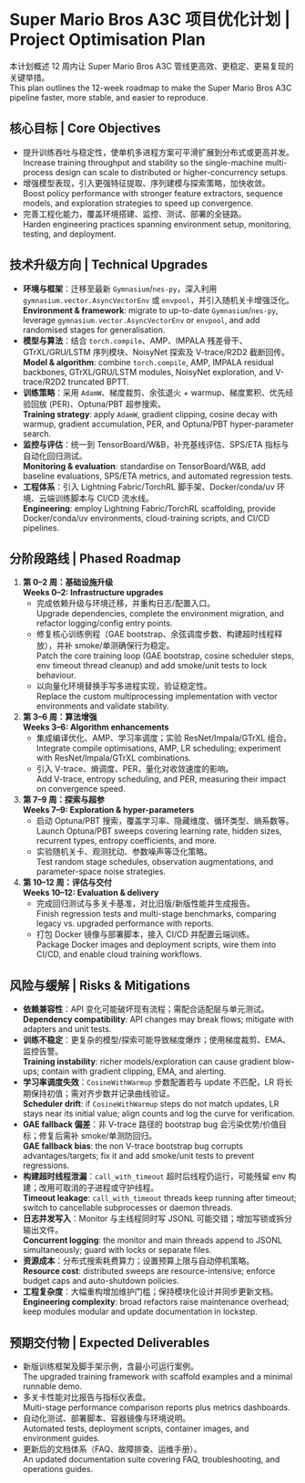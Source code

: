 # Super Mario Bros A3C 项目优化计划 | Project Optimisation Plan

本计划概述 12 周内让 Super Mario Bros A3C 管线更高效、更稳定、更易复现的关键举措。<br>This plan outlines the 12-week roadmap to make the Super Mario Bros A3C pipeline faster, more stable, and easier to reproduce.

## 核心目标 | Core Objectives
- 提升训练吞吐与稳定性，使单机多进程方案可平滑扩展到分布式或更高并发。<br>Increase training throughput and stability so the single-machine multi-process design can scale to distributed or higher-concurrency setups.
- 增强模型表现，引入更强特征提取、序列建模与探索策略，加快收敛。<br>Boost policy performance with stronger feature extractors, sequence models, and exploration strategies to speed up convergence.
- 完善工程化能力，覆盖环境搭建、监控、测试、部署的全链路。<br>Harden engineering practices spanning environment setup, monitoring, testing, and deployment.

## 技术升级方向 | Technical Upgrades
- **环境与框架**：迁移至最新 `Gymnasium`/`nes-py`，深入利用 `gymnasium.vector.AsyncVectorEnv` 或 `envpool`，并引入随机关卡增强泛化。<br>**Environment & framework**: migrate to up-to-date `Gymnasium`/`nes-py`, leverage `gymnasium.vector.AsyncVectorEnv` or `envpool`, and add randomised stages for generalisation.
- **模型与算法**：结合 `torch.compile`、AMP、IMPALA 残差骨干、GTrXL/GRU/LSTM 序列模块、NoisyNet 探索及 V-trace/R2D2 截断回传。<br>**Model & algorithm**: combine `torch.compile`, AMP, IMPALA residual backbones, GTrXL/GRU/LSTM modules, NoisyNet exploration, and V-trace/R2D2 truncated BPTT.
- **训练策略**：采用 `AdamW`、梯度裁剪、余弦退火 + warmup、梯度累积、优先经验回放 (PER)、Optuna/PBT 超参搜索。<br>**Training strategy**: apply `AdamW`, gradient clipping, cosine decay with warmup, gradient accumulation, PER, and Optuna/PBT hyper-parameter search.
- **监控与评估**：统一到 TensorBoard/W&B，补充基线评估、SPS/ETA 指标与自动化回归测试。<br>**Monitoring & evaluation**: standardise on TensorBoard/W&B, add baseline evaluations, SPS/ETA metrics, and automated regression tests.
- **工程体系**：引入 Lightning Fabric/TorchRL 脚手架、Docker/conda/uv 环境、云端训练脚本与 CI/CD 流水线。<br>**Engineering**: employ Lightning Fabric/TorchRL scaffolding, provide Docker/conda/uv environments, cloud-training scripts, and CI/CD pipelines.

## 分阶段路线 | Phased Roadmap
1. **第 0–2 周：基础设施升级**<br>**Weeks 0–2: Infrastructure upgrades**
   - 完成依赖升级与环境迁移，并重构日志/配置入口。<br>   Upgrade dependencies, complete the environment migration, and refactor logging/config entry points.
   - 修复核心训练例程（GAE bootstrap、余弦调度步数、构建超时线程释放），并补 smoke/单测确保行为稳定。<br>   Patch the core training loop (GAE bootstrap, cosine scheduler steps, env timeout thread cleanup) and add smoke/unit tests to lock behaviour.
   - 以向量化环境替换手写多进程实现，验证稳定性。<br>   Replace the custom multiprocessing implementation with vector environments and validate stability.
2. **第 3–6 周：算法增强**<br>**Weeks 3–6: Algorithm enhancements**
   - 集成编译优化、AMP、学习率调度；实验 ResNet/Impala/GTrXL 组合。<br>   Integrate compile optimisations, AMP, LR scheduling; experiment with ResNet/Impala/GTrXL combinations.
   - 引入 V-trace、熵调度、PER，量化对收敛速度的影响。<br>   Add V-trace, entropy scheduling, and PER, measuring their impact on convergence speed.
3. **第 7–9 周：探索与超参**<br>**Weeks 7–9: Exploration & hyper-parameters**
   - 启动 Optuna/PBT 搜索，覆盖学习率、隐藏维度、循环类型、熵系数等。<br>   Launch Optuna/PBT sweeps covering learning rate, hidden sizes, recurrent types, entropy coefficients, and more.
   - 实验随机关卡、观测扰动、参数噪声等泛化策略。<br>   Test random stage schedules, observation augmentations, and parameter-space noise strategies.
4. **第 10–12 周：评估与交付**<br>**Weeks 10–12: Evaluation & delivery**
   - 完成回归测试与多关卡基准，对比旧版/新版性能并生成报告。<br>   Finish regression tests and multi-stage benchmarks, comparing legacy vs. upgraded performance with reports.
   - 打包 Docker 镜像与部署脚本，接入 CI/CD 并配置云端训练。<br>   Package Docker images and deployment scripts, wire them into CI/CD, and enable cloud training workflows.

## 风险与缓解 | Risks & Mitigations
- **依赖兼容性**：API 变化可能破坏现有流程；需配合适配层与单元测试。<br>**Dependency compatibility**: API changes may break flows; mitigate with adapters and unit tests.
- **训练不稳定**：更复杂的模型/探索可能导致梯度爆炸；使用梯度裁剪、EMA、监控告警。<br>**Training instability**: richer models/exploration can cause gradient blow-ups; contain with gradient clipping, EMA, and alerting.
- **学习率调度失效**：`CosineWithWarmup` 步数配置若与 update 不匹配，LR 将长期保持初值；需对齐步数并记录曲线验证。<br>**Scheduler drift**: if `CosineWithWarmup` steps do not match updates, LR stays near its initial value; align counts and log the curve for verification.
- **GAE fallback 偏差**：非 V-trace 路径的 bootstrap bug 会污染优势/价值目标；修复后需补 smoke/单测防回归。<br>**GAE fallback bias**: the non V-trace bootstrap bug corrupts advantages/targets; fix it and add smoke/unit tests to prevent regressions.
- **构建超时线程泄漏**：`call_with_timeout` 超时后线程仍运行，可能残留 env 构建；改用可取消的子进程或守护线程。<br>**Timeout leakage**: `call_with_timeout` threads keep running after timeout; switch to cancellable subprocesses or daemon threads.
- **日志并发写入**：Monitor 与主线程同时写 JSONL 可能交错；增加写锁或拆分输出文件。<br>**Concurrent logging**: the monitor and main threads append to JSONL simultaneously; guard with locks or separate files.
- **资源成本**：分布式搜索耗费算力；设置预算上限与自动停机策略。<br>**Resource cost**: distributed sweeps are resource-intensive; enforce budget caps and auto-shutdown policies.
- **工程复杂度**：大幅重构增加维护门槛；保持模块化设计并同步更新文档。<br>**Engineering complexity**: broad refactors raise maintenance overhead; keep modules modular and update documentation in lockstep.

## 预期交付物 | Expected Deliverables
- 新版训练框架及脚手架示例，含最小可运行案例。<br>The upgraded training framework with scaffold examples and a minimal runnable demo.
- 多关卡性能对比报告与指标仪表盘。<br>Multi-stage performance comparison reports plus metrics dashboards.
- 自动化测试、部署脚本、容器镜像与环境说明。<br>Automated tests, deployment scripts, container images, and environment guides.
- 更新后的文档体系（FAQ、故障排查、运维手册）。<br>An updated documentation suite covering FAQ, troubleshooting, and operations guides.

